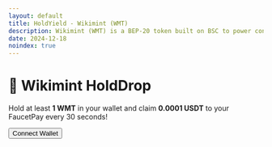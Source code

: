 ```yaml
---
layout: default
title: HoldYield - Wikimint (WMT)
description: Wikimint (WMT) is a BEP-20 token built on BSC to power content creators and communities. Earn rewards by writing, engaging, and staking. Claim your free airdrop now.
date: 2024-12-18
noindex: true
---
```


  <div class="container py-5 text-center">
    <h1 class="mb-4">🚀 Wikimint HoldDrop</h1>
    <p>Hold at least <strong>1 WMT</strong> in your wallet and claim <strong>0.0001 USDT</strong> to your FaucetPay every 30 seconds!</p>
    <button id="connectWalletBtn" class="btn btn-primary my-3">Connect Wallet</button>
    <div id="holderUI" style="display:none;">
      <div id="claimForm" class="mt-4">
        <input type="text" id="faucetpayAddress" class="form-control mb-2" placeholder="Enter your FaucetPay USDT address">
        <button id="claimBtn" class="btn btn-success">Claim Reward</button>
      </div>
      <div id="countdown" class="text-danger fw-bold mt-3" style="display:none;"></div>
    </div>
    <div id="status" class="mt-4"></div>
  </div>
  

<script src="/wmt/assets/lib/web3.min.js"></script>
<script src="/wmt/assets/js/hold.js"></script>
<script src="/wmt/assets/js/script.js"></script>